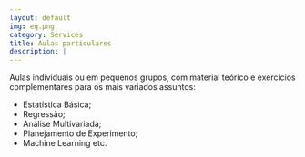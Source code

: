 ```yaml
---
layout: default
img: eq.png
category: Services
title: Aulas particulares
description: |
---
```

Aulas individuais ou em pequenos grupos, com material teórico e exercícios complementares para os mais variados assuntos: 
 - Estatística Básica;
 - Regressão;
 - Análise Multivariada;
 - Planejamento de Experimento;
 - Machine Learning etc.
 
